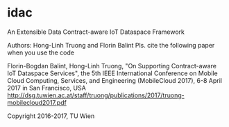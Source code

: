 # idac
An Extensible Data Contract-aware IoT Dataspace Framework

Authors: Hong-Linh Truong and Florin Balint
Pls. cite the following paper when you use the code

Florin-Bogdan Balint, Hong-Linh Truong, "On Supporting Contract-aware IoT Dataspace Services", the 5th IEEE International Conference on Mobile Cloud Computing, Services, and Engineering (MobileCloud 2017), 6-8 April 2017 in San Francisco, USA
http://dsg.tuwien.ac.at/staff/truong/publications/2017/truong-mobilecloud2017.pdf

Copyright 2016-2017, TU Wien
